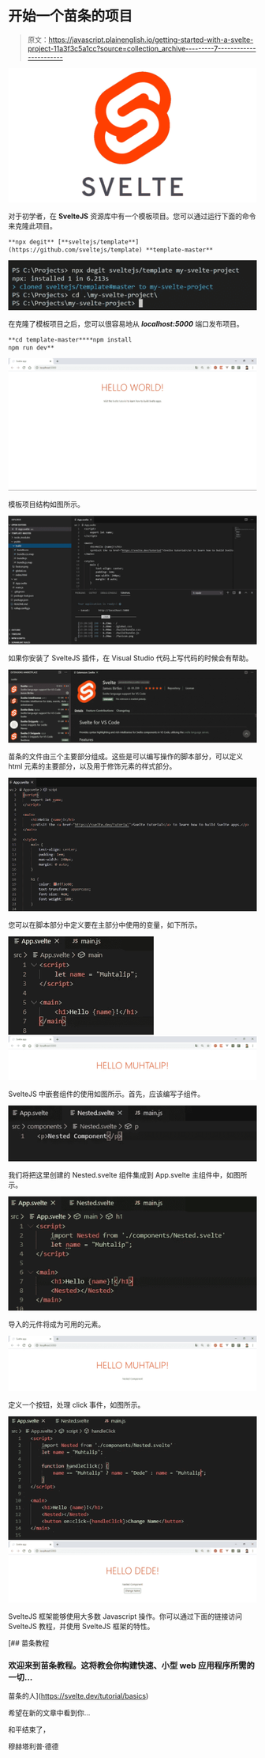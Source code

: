# 开始一个苗条的项目

> 原文：<https://javascript.plainenglish.io/getting-started-with-a-svelte-project-11a3f3c5a1cc?source=collection_archive---------7----------------------->

![](img/a947a7a2e65a7907d745ac336fc2c740.png)

对于初学者，在 **SvelteJS** 资源库中有一个模板项目。您可以通过运行下面的命令来克隆此项目。

```
**npx degit** [**sveltejs/template**](https://github.com/sveltejs/template) **template-master**
```

![](img/fd7d0df3ee84348592d3c0c315a4a180.png)

在克隆了模板项目之后，您可以很容易地从 ***localhost:5000*** 端口发布项目。

```
**cd template-master****npm install
npm run dev**
```

![](img/2a379cf6fea60fba582315df7ff0683f.png)

模板项目结构如图所示。

![](img/c001c5e2897b46b5083483e358970878.png)

如果你安装了 SvelteJS 插件，在 Visual Studio 代码上写代码的时候会有帮助。

![](img/3f1fe3efd13e347373ccf6b92659eb10.png)

苗条的文件由三个主要部分组成。这些是可以编写操作的脚本部分，可以定义 html 元素的主要部分，以及用于修饰元素的样式部分。

![](img/ad262931c38f96ab024bf380298ed5cd.png)

您可以在脚本部分中定义要在主部分中使用的变量，如下所示。

![](img/82d84e62e55e0d4af56da9d6ddfd6d63.png)![](img/9affbe8fbaf25db34566d0aab03d6c2f.png)

SvelteJS 中嵌套组件的使用如图所示。首先，应该编写子组件。

![](img/6351264f7faba373389a0e4f43676176.png)

我们将把这里创建的 Nested.svelte 组件集成到 App.svelte 主组件中，如图所示。

![](img/6f1e67ff715f4b41e9aaf7a6a23467df.png)

导入的元件将成为可用的元素。

![](img/c8d145340bd62221cea3c4a0b8939b98.png)

定义一个按钮，处理 click 事件，如图所示。

![](img/f1d1050101c6e15ad8a53cf15bcc6d13.png)![](img/437552a907a23712f436efa861cb19e6.png)

SvelteJS 框架能够使用大多数 Javascript 操作。你可以通过下面的链接访问 SvelteJS 教程，并使用 SvelteJS 框架的特性。

[](https://svelte.dev/tutorial/basics) [## 苗条教程

### 欢迎来到苗条教程。这将教会你构建快速、小型 web 应用程序所需的一切…

苗条的人](https://svelte.dev/tutorial/basics) 

希望在新的文章中看到你…

和平结束了，

穆赫塔利普·德德